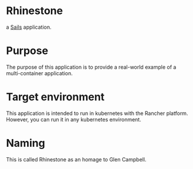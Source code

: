 # Rhinestone

a [Sails](http://sailsjs.org) application.

# Purpose
The purpose of this application is to provide a real-world example of a multi-container application.

# Target environment
This application is intended to run in kubernetes with the Rancher platform. However, you can run it in any kubernetes environment.

# Naming
This is called Rhinestone as an homage to Glen Campbell.
